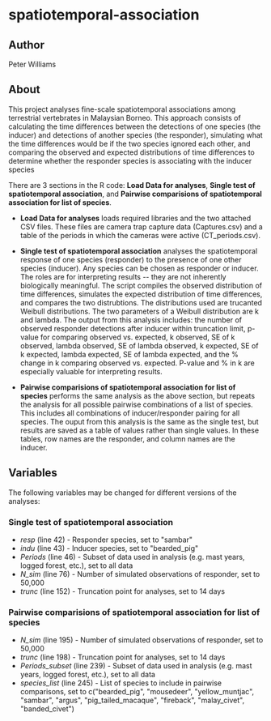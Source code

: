 # spatiotemporal-association
## Author
Peter Williams
## About
This project analyses fine-scale spatiotemporal associations among terrestrial vertebrates in Malaysian Borneo. This approach consists of calculating the time differences between the detections of one species (the inducer) and detections of another species (the responder), simulating what the time differences would be if the two species ignored each other, and comparing the observed and expected distributions of time differences to determine whether the responder species is associating with the inducer species

There are 3 sections in the R code: **Load Data for analyses**, **Single test of spatiotemporal association**, and **Pairwise comparisions of spatiotemporal association for list of species**.

* **Load Data for analyses** loads required libraries and the two attached CSV files. These files are camera trap capture data (Captures.csv) and a table of the periods in which the cameras were active (CT_periods.csv).

* **Single test of spatiotemporal association** analyses the spatiotemporal response of one species (responder) to the presence of one other species (inducer). Any species can be chosen as responder or inducer. The roles are for interpreting results -- they are not inherently biologically meaningful. The script compiles the observed distribution of time differences, simulates the expected distribution of time differences, and compares the two distrubtions. The distributions used are trucanted Weibull distributions. The two parameters of a Weibull distribution are k and lambda. The output from this analysis includes: the number of observed responder detections after inducer within truncation limit, p-value for comparing observed vs. expected, k observed, SE of k observed, lambda observed, SE of lambda observed, k expected, SE of k expected, lambda expected, SE of lambda expected, and the % change in k comparing observed vs. expected. P-value and % in k are especially valuable for interpreting results.

* **Pairwise comparisions of spatiotemporal association for list of species** performs the same analysis as the above section, but repeats the analysis for all possible pairwise combinations of a list of species. This includes all combinations of inducer/responder pairing for all species. The ouput from this analysis is the same as the single test, but results are saved as a table of values rather than single values. In these tables, row names are the responder, and column names are the inducer.

## Variables
The following variables may be changed for different versions of the analyses:
### Single test of spatiotemporal association
* *resp* (line 42) - Responder species, set to "sambar"
* *indu* (line 43) - Inducer species, set to "bearded_pig"
* *Periods* (line 46) - Subset of data used in analysis (e.g. mast years, logged forest, etc.), set to all data
* *N_sim* (line 76) - Number of simulated observations of responder, set to 50,000
* *trunc* (line 152) - Truncation point for analyses, set to 14 days
### Pairwise comparisions of spatiotemporal association for list of species
* *N_sim* (line 195) - Number of simulated observations of responder, set to 50,000
* *trunc* (line 198) - Truncation point for analyses, set to 14 days
* *Periods_subset* (line 239) - Subset of data used in analysis (e.g. mast years, logged forest, etc.), set to all data
* *species_list* (line 245) - List of species to include in pairwise comparisons, set to c("bearded_pig", "mousedeer", "yellow_muntjac", "sambar", "argus", "pig_tailed_macaque", "fireback", "malay_civet", "banded_civet")
